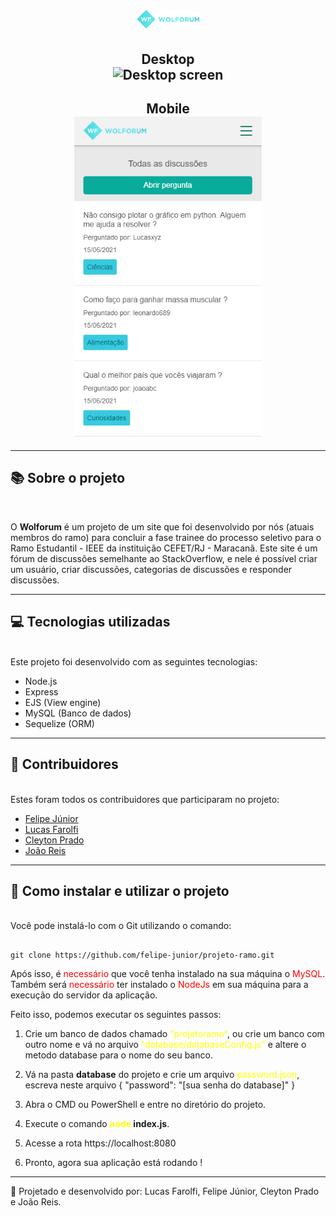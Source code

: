<h1 align="center">
    <img src="./public/assets/wf.png" style="max-width:100px;" alt="Wolforum logo">
</h1>
<h2 align="center"> Desktop <br>
    <img src="./public/assets/preview-home.gif" alt="Desktop screen">
</h2>
<h2 align="center"> Mobile <br>
    <img src="./public/assets/preview-mobile.png" style="max-width:300px;" alt="Mobile screen">
</h2>

---

## 📚 Sobre o projeto
<br>

O **Wolforum** é um projeto de um site que foi desenvolvido por nós (atuais membros do ramo) para concluir a fase trainee do processo seletivo para o Ramo Estudantil - IEEE da instituição CEFET/RJ - Maracanã. Este site é um fórum de discussões semelhante ao StackOverflow, e nele é possível criar um usuário, criar discussões, categorias de discussões e responder discussões.

---
## 💻 Tecnologias utilizadas
<br>
Este projeto foi desenvolvido com as seguintes tecnologias:

- Node.js
- Express
- EJS (View engine)
- MySQL (Banco de dados)
- Sequelize (ORM)

---
## 👷 Contribuidores
<br>
Estes foram todos os contribuidores que participaram no projeto:

- [Felipe Júnior](https://github.com/felipe-junior)
- [Lucas Farolfi](https://github.com/lucasfarolfi)
- [Cleyton Prado](https://github.com/Cleytonpsf)
- [João Reis](https://github.com/jvrreis)

---
## 📂 Como instalar e utilizar o projeto
<br>
Você pode instalá-lo com o Git utilizando o comando:

```

git clone https://github.com/felipe-junior/projeto-ramo.git

```
Após isso, é <span style="color:red;">necessário</span> que você tenha instalado na sua máquina o <span style="color:red;">MySQL</span>. Também será <span style="color:red;">necessário</span> ter instalado o <span style="color:red;">NodeJs</span> em sua máquina para a execução do servidor da aplicação.

Feito isso, podemos executar os seguintes passos:

1. Crie um banco de dados chamado <span style="color:yellow;">"projetoramo"</span>, ou crie um banco com outro nome e vá no arquivo <span style="color:yellow;">"database/databaseConfig.js"</span> e altere o metodo database para o nome do seu banco.

2. Vá na pasta **database** do projeto e crie um arquivo <span style="color:yellow;">password.json</span>, escreva neste arquivo { "password": "[sua senha do database]" }

3. Abra o CMD ou PowerShell e entre no diretório do projeto.

4. Execute o comando **<span style="color:yellow;">node</span> index.js**.

5. Acesse a rota https://localhost:8080

6. Pronto, agora sua aplicação está rodando !

---
🚀 Projetado e desenvolvido por: Lucas Farolfi, Felipe Júnior, Cleyton Prado e João Reis.